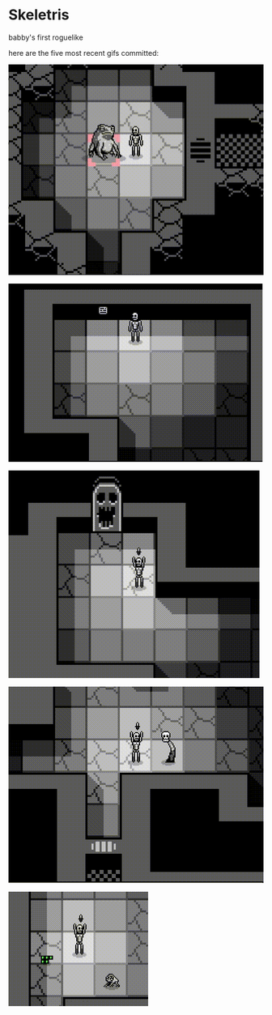 # Skeletris
babby's first roguelike

here are the five most recent gifs committed:

![145_frog_door_locked.gif](gifs/145_frog_door_locked.gif?raw=true "145_frog_door_locked")

![144_sign_graphic.gif](gifs/144_sign_graphic.gif?raw=true "144_sign_graphic")

![143_frog_boss_is_back.gif](gifs/143_frog_boss_is_back.gif?raw=true "143_frog_boss_is_back")

![142_multi_part_dialog.gif](gifs/142_multi_part_dialog.gif?raw=true "142_multi_part_dialog")

![141_small_frog.gif](gifs/141_small_frog.gif?raw=true "141_small_frog")

